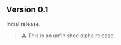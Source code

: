 <!-- See https://github.com/snow-developments/nova-lldb/blob/main/lldb.novaextension/CHANGELOG.md -->

## Version 0.1

Initial release.

> ⚠️ This is an unfinished alpha release.

